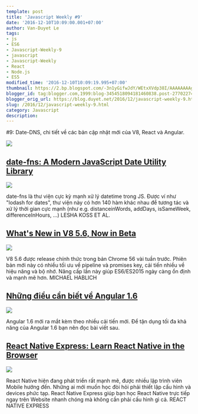 ```yaml
---
template: post
title: 'Javascript Weekly #9'
date: '2016-12-10T10:09:00.001+07:00'
author: Van-Duyet Le
tags:
- js
- ES6
- Javascript-Weekly-9
- javascript
- Javascript-Weekly
- React
- Node.js
- ES5
modified_time: '2016-12-10T10:09:19.995+07:00'
thumbnail: https://2.bp.blogspot.com/-3n1yGifwJdY/WEtxXVdp38I/AAAAAAAAgt4/ijum1QPHo6ENxNmPawMuGeKyxKfw2tfEACLcB/s1600/Screenshot%2Bfrom%2B2016-12-10%2B10-06-59.png
blogger_id: tag:blogger.com,1999:blog-3454518094181460838.post-2770227424011044110
blogger_orig_url: https://blog.duyet.net/2016/12/javascript-weekly-9.html
slug: /2016/12/javascript-weekly-9.html
category: Javascript
description: 
---
```


#9: Date-DNS, chi tiết về các bản cập nhật mới của V8, React và Angular.

[![](https://2.bp.blogspot.com/-3n1yGifwJdY/WEtxXVdp38I/AAAAAAAAgt4/ijum1QPHo6ENxNmPawMuGeKyxKfw2tfEACLcB/s1600/Screenshot%2Bfrom%2B2016-12-10%2B10-06-59.png)](https://blog.duyetdev.com/2016/12/javascript-weekly-9.html)

## [date-fns: A Modern JavaScript Date Utility Library](https://date-fns.org/) ##

[![](https://3.bp.blogspot.com/-yLDLAdbx6Og/WEtt2bAUIoI/AAAAAAAAgtY/GX4RTsrbst4kkRpLzvt2b69VfZxF1ODRwCK4B/s320/14921202.png)](https://3.bp.blogspot.com/-yLDLAdbx6Og/WEtt2bAUIoI/AAAAAAAAgtY/GX4RTsrbst4kkRpLzvt2b69VfZxF1ODRwCK4B/s1600/14921202.png)

date-fns là thư viện cực kỳ mạnh xử lý datetime trong JS. Được ví như "lodash for dates", thư viện này có hơn 140  hàm khác nhau để tương tác và xử lý thời gian cực mạnh (như e.g. distanceinWords, addDays, isSameWeek, differenceInHours, ...)
LESHA KOSS ET AL.
[
](http://v8project.blogspot.com/2016/12/v8-release-56.html?utm_source=duyetdev.com&amp;utm_medium=blog)
## [What's New in V8 5.6, Now in Beta](http://v8project.blogspot.com/2016/12/v8-release-56.html?utm_source=duyetdev.com&amp;utm_medium=blog) ##

[![](https://2.bp.blogspot.com/-GElONXnUgms/WEtun8WBVmI/AAAAAAAAgtg/bS6X0vONX5YXcwyHWPtsjA3dvF3Lhi1kQCK4B/s640/EScomparison.png)](https://2.bp.blogspot.com/-GElONXnUgms/WEtun8WBVmI/AAAAAAAAgtg/bS6X0vONX5YXcwyHWPtsjA3dvF3Lhi1kQCK4B/s1600/EScomparison.png)

V8 5.6 được release chính thức trong bản Chrome 56 vài tuần trước. Phiên bản mới này có nhiều tối ưu về pipeline và promises key, cải tiến nhiều về hiệu năng và bộ nhớ. Nâng cấp lần này giúp ES6/ES2015 ngày càng ổn định và mạnh mẽ hơn.
MICHAEL HABLICH

## [Những điều cần biết về Angular 1.6](https://toddmotto.com/angular-1-6-is-here?utm_source=duyetdev.com&amp;utm_medium=blog) ##

[![](https://2.bp.blogspot.com/-Xt-Zia27krk/WEtvVmF64vI/AAAAAAAAgts/r3R03jiGkkIljpYA8h3hmZPk6h18jy2mgCK4B/s1600/courses-logo.png)](https://2.bp.blogspot.com/-Xt-Zia27krk/WEtvVmF64vI/AAAAAAAAgts/r3R03jiGkkIljpYA8h3hmZPk6h18jy2mgCK4B/s1600/courses-logo.png)

Angular 1.6 mới ra mắt kèm theo nhiều cải tiến mới. Để tận dụng tối đa khả năng của Angular 1.6 bạn nên đọc bài viết sau.
[
](http://www.reactnativeexpress.com/?utm_source=duyetdev.com&amp;utm_medium=blog)
## [React Native Express: Learn React Native in the Browser](http://www.reactnativeexpress.com/?utm_source=duyetdev.com&amp;utm_medium=blog) ##

![](https://2.bp.blogspot.com/-YBprkUHpWlw/WEtwYLcstlI/AAAAAAAAgt0/mek0Pr9mFA078DpQZSsMIk3c6n0DhEFLQCLcB/s1600/Screenshot%2Bfrom%2B2016-12-10%2B10-02-40.png)

React Native hiện đang phát triển rất mạnh mẽ, được nhiều lập trình viên Mobile hướng đến. Những ai mới muốn học đòi hỏi phải thiết lập cấu hình và devices phức tạp. React Native Express giúp bạn học React Native trực tiếp ngay trên Website nhanh chóng mà không cần phải cấu hình gì cả.
REACT NATIVE EXPRESS
